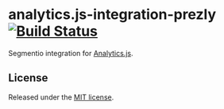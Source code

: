 # analytics.js-integration-prezly [![Build Status][ci-badge]][ci-link]

Segmentio integration for [Analytics.js][].

## License

Released under the [MIT license](LICENSE).


[Analytics.js]: https://segment.com/docs/libraries/analytics.js/
[ci-link]: https://circleci.com/gh/prezly/analytics.js-integration-prezly
[ci-badge]: https://circleci.com/gh/prezly/analytics.js-integration-prezly.svg?style=svg
